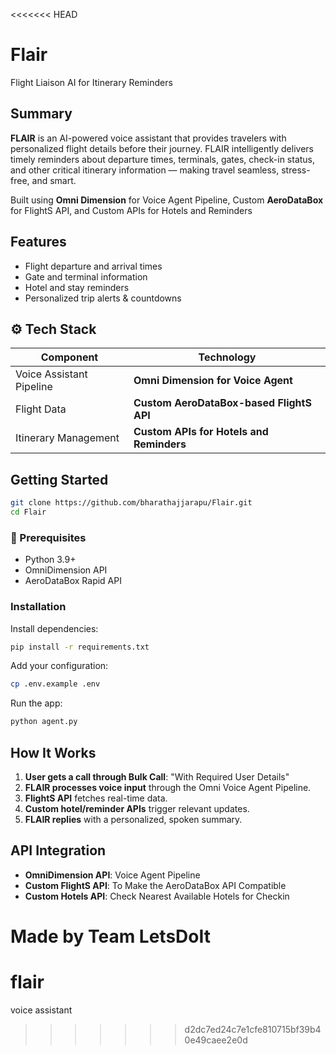 <<<<<<< HEAD
# Flair
Flight Liaison AI for Itinerary Reminders

## Summary
**FLAIR** is an AI-powered voice assistant that provides travelers with personalized flight details before their journey. FLAIR intelligently delivers timely reminders about departure times, terminals, gates, check-in status, and other critical itinerary information — making travel seamless, stress-free, and smart.

Built using **Omni Dimension** for Voice Agent Pipeline, Custom **AeroDataBox** for FlightS API, and Custom APIs for Hotels and Reminders

## Features
- Flight departure and arrival times
- Gate and terminal information
- Hotel and stay reminders
- Personalized trip alerts & countdowns

## ⚙️ Tech Stack

| Component                | Technology                               |
| ------------------------ | ---------------------------------------- |
| Voice Assistant Pipeline | **Omni Dimension for Voice Agent**       |
| Flight Data              | **Custom AeroDataBox-based FlightS API** |
| Itinerary Management     | **Custom APIs for Hotels and Reminders** |

## Getting Started

```bash
git clone https://github.com/bharathajjarapu/Flair.git
cd Flair
```

### 🔧 Prerequisites

* Python 3.9+
* OmniDimension API
* AeroDataBox Rapid API

### Installation

Install dependencies:

```bash
pip install -r requirements.txt
```

Add your configuration:

```bash
cp .env.example .env
```

Run the app:

```bash
python agent.py
```

## How It Works

1. **User gets a call through Bulk Call**: "With Required User Details"
2. **FLAIR processes voice input** through the Omni Voice Agent Pipeline.
3. **FlightS API** fetches real-time data. 
4. **Custom hotel/reminder APIs** trigger relevant updates.
5. **FLAIR replies** with a personalized, spoken summary.

## API Integration

* **OmniDimension API**: Voice Agent Pipeline
* **Custom FlightS API**: To Make the AeroDataBox API Compatible
* **Custom Hotels API**: Check Nearest Available Hotels for Checkin

Made by Team **LetsDoIt**
=======
# flair
voice assistant
>>>>>>> d2dc7ed24c7e1cfe810715bf39b40e49caee2e0d
